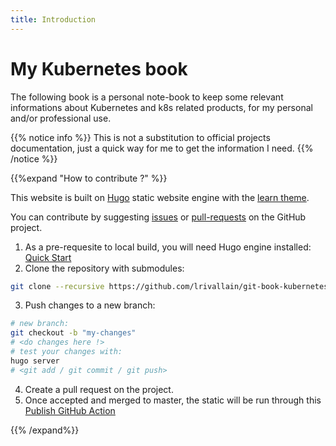 ```yaml
---
title: Introduction
---
```


# My Kubernetes book

The following book is a personal note-book to keep some relevant informations
about Kubernetes and k8s related products, for my personal and/or professional
use.


{{% notice info %}}
This is not a substitution to official projects documentation,
just a quick way for me to get the information I need.
{{% /notice %}}



{{%expand "How to contribute ?" %}}

This website is built on [Hugo](https://gohugo.io/) static website engine with the
[learn theme](https://learn.netlify.app/en/).

You can contribute by suggesting [issues](https://github.com/lrivallain/git-book-kubernetes/issues/new/choose) or 
[pull-requests](https://github.com/lrivallain/git-book-kubernetes/pulls) on the <i class='fab fa-fw fa-github'></i> 
GitHub project.

1. As a pre-requesite to local build, you will need Hugo engine installed: [Quick Start](https://gohugo.io/getting-started/quick-start/)
2. Clone the repository with submodules:

```bash
git clone --recursive https://github.com/lrivallain/git-book-kubernetes.git
```

3. Push changes to a new branch:

```bash
# new branch:
git checkout -b "my-changes"
# <do changes here !>
# test your changes with:
hugo server
# <git add / git commit / git push>
```

4. Create a pull request on the project.
5. Once accepted and merged to master, the static will be run through this
[Publish GitHub Action](https://github.com/lrivallain/git-book-kubernetes/actions?query=workflow%3A%22Publish+Site%22)


{{% /expand%}}